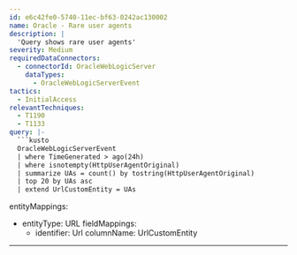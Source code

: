 ```yaml
---
id: e6c42fe0-5740-11ec-bf63-0242ac130002
name: Oracle - Rare user agents
description: |
  'Query shows rare user agents'
severity: Medium
requiredDataConnectors:
  - connectorId: OracleWebLogicServer
    dataTypes:
      - OracleWebLogicServerEvent
tactics:
  - InitialAccess
relevantTechniques:
  - T1190
  - T1133
query: |-
  ```kusto
  OracleWebLogicServerEvent
  | where TimeGenerated > ago(24h)
  | where isnotempty(HttpUserAgentOriginal)
  | summarize UAs = count() by tostring(HttpUserAgentOriginal)
  | top 20 by UAs asc
  | extend UrlCustomEntity = UAs
  ```
entityMappings:
  - entityType: URL
    fieldMappings:
      - identifier: Url
        columnName: UrlCustomEntity
---
```


